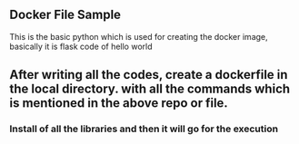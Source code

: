 ## Docker File Sample 

This is the basic python which is used for creating the docker image, basically it is flask code of hello world 

## After writing all the codes, create a dockerfile in the local directory. with all the commands which is mentioned in the above repo or file.

### Install of all the libraries and then it will go for the execution